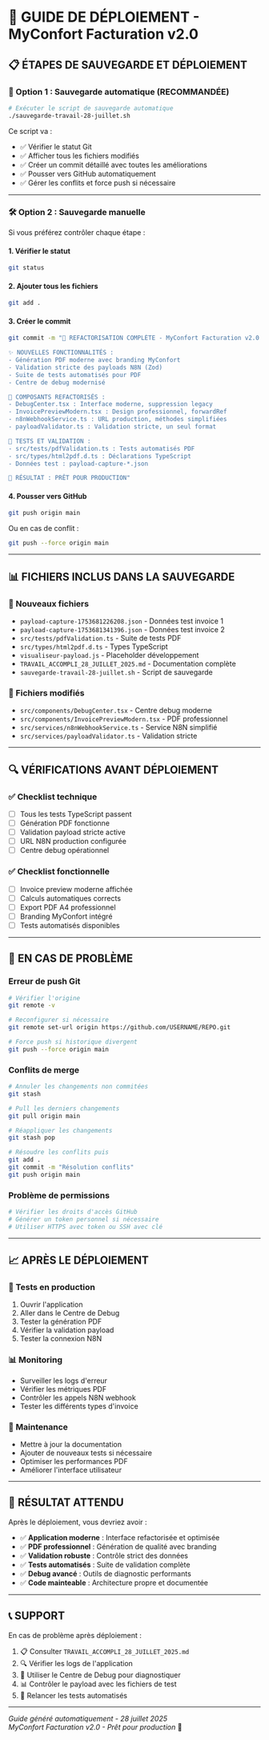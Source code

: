 # 🚀 GUIDE DE DÉPLOIEMENT - MyConfort Facturation v2.0

## 📋 ÉTAPES DE SAUVEGARDE ET DÉPLOIEMENT

### 🎯 Option 1 : Sauvegarde automatique (RECOMMANDÉE)

```bash
# Exécuter le script de sauvegarde automatique
./sauvegarde-travail-28-juillet.sh
```

Ce script va :
- ✅ Vérifier le statut Git
- ✅ Afficher tous les fichiers modifiés
- ✅ Créer un commit détaillé avec toutes les améliorations
- ✅ Pousser vers GitHub automatiquement
- ✅ Gérer les conflits et force push si nécessaire

---

### 🛠️ Option 2 : Sauvegarde manuelle

Si vous préférez contrôler chaque étape :

#### 1. Vérifier le statut
```bash
git status
```

#### 2. Ajouter tous les fichiers
```bash
git add .
```

#### 3. Créer le commit
```bash
git commit -m "🚀 REFACTORISATION COMPLÈTE - MyConfort Facturation v2.0

✨ NOUVELLES FONCTIONNALITÉS :
- Génération PDF moderne avec branding MyConfort
- Validation stricte des payloads N8N (Zod)
- Suite de tests automatisés pour PDF
- Centre de debug modernisé

🔧 COMPOSANTS REFACTORISÉS :
- DebugCenter.tsx : Interface moderne, suppression legacy
- InvoicePreviewModern.tsx : Design professionnel, forwardRef
- n8nWebhookService.ts : URL production, méthodes simplifiées
- payloadValidator.ts : Validation stricte, un seul format

🧪 TESTS ET VALIDATION :
- src/tests/pdfValidation.ts : Tests automatisés PDF
- src/types/html2pdf.d.ts : Déclarations TypeScript
- Données test : payload-capture-*.json

🎯 RÉSULTAT : PRÊT POUR PRODUCTION"
```

#### 4. Pousser vers GitHub
```bash
git push origin main
```

Ou en cas de conflit :
```bash
git push --force origin main
```

---

## 📊 FICHIERS INCLUS DANS LA SAUVEGARDE

### 📄 Nouveaux fichiers
- `payload-capture-1753681226208.json` - Données test invoice 1
- `payload-capture-1753681341396.json` - Données test invoice 2
- `src/tests/pdfValidation.ts` - Suite de tests PDF
- `src/types/html2pdf.d.ts` - Types TypeScript
- `visualiseur-payload.js` - Placeholder développement
- `TRAVAIL_ACCOMPLI_28_JUILLET_2025.md` - Documentation complète
- `sauvegarde-travail-28-juillet.sh` - Script de sauvegarde

### 🔧 Fichiers modifiés
- `src/components/DebugCenter.tsx` - Centre debug moderne
- `src/components/InvoicePreviewModern.tsx` - PDF professionnel
- `src/services/n8nWebhookService.ts` - Service N8N simplifié
- `src/services/payloadValidator.ts` - Validation stricte

---

## 🔍 VÉRIFICATIONS AVANT DÉPLOIEMENT

### ✅ Checklist technique
- [ ] Tous les tests TypeScript passent
- [ ] Génération PDF fonctionne
- [ ] Validation payload stricte active
- [ ] URL N8N production configurée
- [ ] Centre debug opérationnel

### ✅ Checklist fonctionnelle
- [ ] Invoice preview moderne affichée
- [ ] Calculs automatiques corrects
- [ ] Export PDF A4 professionnel
- [ ] Branding MyConfort intégré
- [ ] Tests automatisés disponibles

---

## 🚨 EN CAS DE PROBLÈME

### Erreur de push Git
```bash
# Vérifier l'origine
git remote -v

# Reconfigurer si nécessaire
git remote set-url origin https://github.com/USERNAME/REPO.git

# Force push si historique divergent
git push --force origin main
```

### Conflits de merge
```bash
# Annuler les changements non commitées
git stash

# Pull les derniers changements
git pull origin main

# Réappliquer les changements
git stash pop

# Résoudre les conflits puis
git add .
git commit -m "Résolution conflits"
git push origin main
```

### Problème de permissions
```bash
# Vérifier les droits d'accès GitHub
# Générer un token personnel si nécessaire
# Utiliser HTTPS avec token ou SSH avec clé
```

---

## 📈 APRÈS LE DÉPLOIEMENT

### 🧪 Tests en production
1. Ouvrir l'application
2. Aller dans le Centre de Debug
3. Tester la génération PDF
4. Vérifier la validation payload
5. Tester la connexion N8N

### 📊 Monitoring
- Surveiller les logs d'erreur
- Vérifier les métriques PDF
- Contrôler les appels N8N webhook
- Tester les différents types d'invoice

### 🔄 Maintenance
- Mettre à jour la documentation
- Ajouter de nouveaux tests si nécessaire
- Optimiser les performances PDF
- Améliorer l'interface utilisateur

---

## 🎉 RÉSULTAT ATTENDU

Après le déploiement, vous devriez avoir :

- ✅ **Application moderne** : Interface refactorisée et optimisée
- ✅ **PDF professionnel** : Génération de qualité avec branding
- ✅ **Validation robuste** : Contrôle strict des données
- ✅ **Tests automatisés** : Suite de validation complète
- ✅ **Debug avancé** : Outils de diagnostic performants
- ✅ **Code mainteable** : Architecture propre et documentée

---

## 📞 SUPPORT

En cas de problème après déploiement :

1. 📋 Consulter `TRAVAIL_ACCOMPLI_28_JUILLET_2025.md`
2. 🔍 Vérifier les logs de l'application
3. 🧪 Utiliser le Centre de Debug pour diagnostiquer
4. 📊 Contrôler le payload avec les fichiers de test
5. 🔄 Relancer les tests automatisés

---

*Guide généré automatiquement - 28 juillet 2025*  
*MyConfort Facturation v2.0 - Prêt pour production* 🚀
